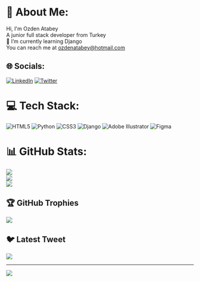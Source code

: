 # 💫 About Me:
Hi, I'm Ozden Atabey<br>A junior full stack developer from Turkey<br>🌱 I’m currently learning Django<br>You can reach me at ozdenatabey@hotmail.com


## 🌐 Socials:
[![LinkedIn](https://img.shields.io/badge/LinkedIn-%230077B5.svg?logo=linkedin&logoColor=white)](https://linkedin.com/in/%C3%B6zden-atabey-2b080812a/) [![Twitter](https://img.shields.io/badge/Twitter-%231DA1F2.svg?logo=Twitter&logoColor=white)](https://twitter.com/ozdenatabey44) 

# 💻 Tech Stack:
![HTML5](https://img.shields.io/badge/html5-%23E34F26.svg?style=for-the-badge&logo=html5&logoColor=white) ![Python](https://img.shields.io/badge/python-3670A0?style=for-the-badge&logo=python&logoColor=ffdd54) ![CSS3](https://img.shields.io/badge/css3-%231572B6.svg?style=for-the-badge&logo=css3&logoColor=white) ![Django](https://img.shields.io/badge/django-%23092E20.svg?style=for-the-badge&logo=django&logoColor=white) ![Adobe Illustrator](https://img.shields.io/badge/adobeillustrator-%23FF9A00.svg?style=for-the-badge&logo=adobeillustrator&logoColor=white) 	![Figma](https://img.shields.io/badge/figma-%23F24E1E.svg?style=for-the-badge&logo=figma&logoColor=white)
# 📊 GitHub Stats:
![](https://github-readme-stats.vercel.app/api?username=ozdenatabey&theme=merko&hide_border=false&include_all_commits=false&count_private=false)<br/>
![](https://github-readme-streak-stats.herokuapp.com/?user=ozdenatabey&theme=merko&hide_border=false)<br/>
![](https://github-readme-stats.vercel.app/api/top-langs/?username=ozdenatabey&theme=merko&hide_border=false&include_all_commits=false&count_private=false&layout=compact)

## 🏆 GitHub Trophies
![](https://github-profile-trophy.vercel.app/?username=ozdenatabey&theme=radical&no-frame=false&no-bg=true&margin-w=4)

## 🐦 Latest Tweet
[![](https://gtce.itsvg.in/api?username=ozdenatabey44)](https://github.com/VishwaGauravIn/github-twitter-card-embed)

---
[![](https://visitcount.itsvg.in/api?id=ozdenatabey&icon=0&color=0)](https://visitcount.itsvg.in)

<!-- Proudly created with GPRM ( https://gprm.itsvg.in ) -->
